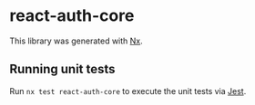 # react-auth-core

This library was generated with [Nx](https://nx.dev).

## Running unit tests

Run `nx test react-auth-core` to execute the unit tests via [Jest](https://jestjs.io).
